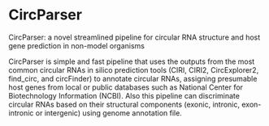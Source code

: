 # CircParser
CircParser: a novel streamlined pipeline for circular RNA structure and host gene prediction in non-model organisms

  CircParser is simple and fast pipeline that uses the outputs from the most common circular RNAs in silico prediction tools (CIRI, CIRI2, CircExplorer2, find_circ, and circFinder) to annotate circular RNAs, assigning
presumable host genes from local or public databases such as National Center for Biotechnology Information (NCBI). Also this pipeline can discriminate circular RNAs
based on their structural components (exonic, intronic, exon-intronic or intergenic) using genome annotation file.

 
